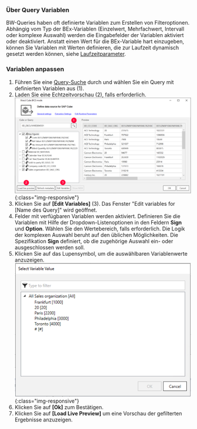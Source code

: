 
### Über Query Variablen
BW-Queries haben oft definierte Variablen zum Erstellen von Filteroptionen. 
Abhängig vom Typ der BEx-Variablen (Einzelwert, Mehrfachwert, Intervall oder komplexe Auswahl) werden die Eingabefelder der Variablen aktiviert oder deaktiviert.
Anstatt einen Wert für die BEx-Variable hart einzugeben, können Sie Variablen mit Werten definieren, die zur Laufzeit dynamisch gesetzt werden können, siehe [Laufzeitparameter](./edit-runtime-parameters).

### Variablen anpassen
1. Führen Sie eine [Query-Suche](./eine-bw-cube-quelle-definieren#nach-bw-cube-oder-query-suchen) durch und wählen Sie ein Query mit definierten Variablen aus (1).
2. Laden Sie eine Echtzeitvorschau (2), falls erforderlich. 
![Edit Variables Button](/img/content/XU-BExQuery-Variable.png){:class="img-responsive"}
3. Klicken Sie auf **[Edit Variables]** (3). Das Fenster "Edit variables for [Name des Query]" wird geöffnet.
4. Felder mit verfügbaren Variablen werden aktiviert. 
Definieren Sie die Variablen mit Hilfe der Dropdown-Listenoptionen in den Feldern **Sign** und **Option**. 
Wählen Sie den Wertebereich, falls erforderlich. 
Die Logik der komplexen Auswahl beruht auf den üblichen Möglichkeiten. 
Die Spezifikation **Sign** definiert, ob die zugehörige Auswahl ein- oder ausgeschlossen werden soll.
5. Klicken Sie auf das Lupensymbol, um die auswählbaren Variablenwerte anzuzeigen.
![Edit Variables](/img/content/xfa/xfa_query_var.png){:class="img-responsive"}
6. Klicken Sie auf **[Ok]** zum Bestätigen. 
7. Klicken Sie auf **[Load Live Preview]** um eine Vorschau der gefilterten Ergebnisse anzuzeigen.
